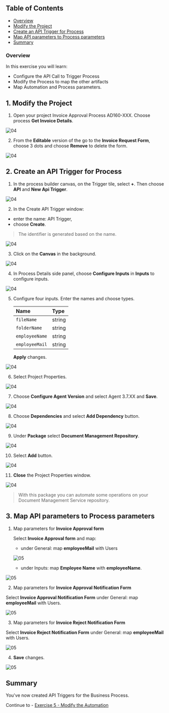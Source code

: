 ## Table of Contents
 - [Overview](#overview)
 - [Modify the Project](#modifyProject)
 - [Create an API Trigger for Process](#configureInputs)
 - [Map API parameters to Process parameters](#mapParameters)
 - [Summary](#summary)

### Overview <a name="overview"></a>

In this exercise you will learn:

- Configure the API Call to Trigger Process
- Modify the Process to map the other artifacts
- Map Automation and Process parameters.

## 1. Modify the Project <a name="modifyProject"></a>

1. Open your project Invoice Approval Process AD160-XXX. Choose process **Get Invoice Details**.

 ![04](./images//005.png)

2. From the **Editable** version of the go to the **Invoice Request Form**, choose 3 dots and choose **Remove** to delete the form.

 ![04](./images//006.png)

## 2. Create an API Trigger for Process <a name="configureInputs"></a>

1. In the process builder canvas, on the Trigger tile, select **+**. Then choose **API** and **New Api Trigger**.

 ![04](./images//029.png)

2. In the Create API Trigger window:
- enter the name: API Trigger,
- choose **Create**.
> The identifier is generated based on the name.

 ![04](./images//030.png)

3. Click on the **Canvas** in the background.

 ![04](./images/007b.png)

4. In Process Details side panel, choose **Configure Inputs** in **Inputs** to configure inputs.

 ![04](./images/008a.png)

5. Configure four inputs. Enter the names and choose types.

    |  **Name**    | **Type**
    |  :------------- | :-------------
    |  `fileName`       | string
    |  `folderName`     | string
    |  `employeeName`   | string
    |  `employeeMail`   | string

    **Apply** changes.

 ![04](./images/009a.png)

6. Select Project Properties.

 ![04](./images/011b.png)

7. Choose **Configure Agent Version** and select Agent 3.7.XX and **Save**.

 ![04](./images/012a.png)

8. Choose **Dependencies** and select **Add Dependency** button.

 ![04](./images/013.png)

9. Under **Package** select **Document Management Repository**.

 ![04](./images/014.png)

10. Select **Add** button.

 ![04](./images/015a.png)
 
11. **Close** the Project Properties window.

 ![04](./images/015b.png)

> With this package you can automate some operations on your Document Management Service repository.

## 3. Map API parameters to Process parameters <a name="mapParameters"></a>

1. Map parameters for **Invoice Approval form**

    Select **Invoice Approval form** and map:
    - under General: map **employeeMail** with Users

    ![05](./images/025.png)

    - under Inputs: map **Employee Name** with **employeeName**.

  ![05](./images/025a.png)

2. Map parameters for **Invoice Approval Notification Form**

  Select **Invoice Approval Notification Form** under General: map **employeeMail** with Users.

  ![05](./images/027.png)

3. Map parameters for **Invoice Reject Notification Form**

  Select **Invoice Reject Notification Form** under General: map **employeeMail** with Users.

  ![05](./images/028.png)

4. **Save** changes.

  ![05](./images/026.png)

## Summary <a name="summary"></a>

You've now created API Triggers for the Business Process.

Continue to - [Exercise 5 - Modify the Automation](../5_ModifyAutomation/Modify-automation.md)
